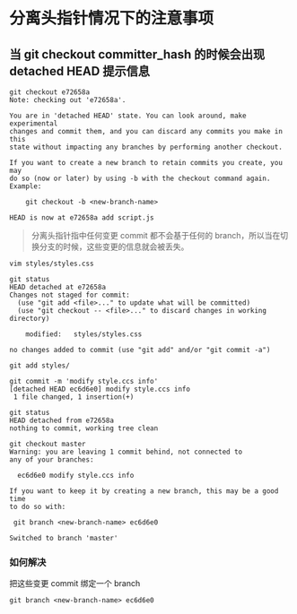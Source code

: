 # 分离头指针情况下的注意事项

## 当 git checkout committer_hash 的时候会出现 detached HEAD 提示信息

```shell
git checkout e72658a
Note: checking out 'e72658a'.

You are in 'detached HEAD' state. You can look around, make experimental
changes and commit them, and you can discard any commits you make in this
state without impacting any branches by performing another checkout.

If you want to create a new branch to retain commits you create, you may
do so (now or later) by using -b with the checkout command again. Example:

    git checkout -b <new-branch-name>

HEAD is now at e72658a add script.js
```

> 分离头指针指中任何变更 commit 都不会基于任何的 branch，所以当在切换分支的时候，这些变更的信息就会被丢失。

    vim styles/styles.css

    git status
    HEAD detached at e72658a
    Changes not staged for commit:
      (use "git add <file>..." to update what will be committed)
      (use "git checkout -- <file>..." to discard changes in working directory)

    	modified:   styles/styles.css

    no changes added to commit (use "git add" and/or "git commit -a")

    git add styles/

    git commit -m 'modify style.ccs info'
    [detached HEAD ec6d6e0] modify style.ccs info
     1 file changed, 1 insertion(+)

    git status
    HEAD detached from e72658a
    nothing to commit, working tree clean

    git checkout master
    Warning: you are leaving 1 commit behind, not connected to
    any of your branches:

      ec6d6e0 modify style.ccs info

    If you want to keep it by creating a new branch, this may be a good time
    to do so with:

     git branch <new-branch-name> ec6d6e0

    Switched to branch 'master'

### 如何解决

把这些变更 commit 绑定一个 branch

    git branch <new-branch-name> ec6d6e0

